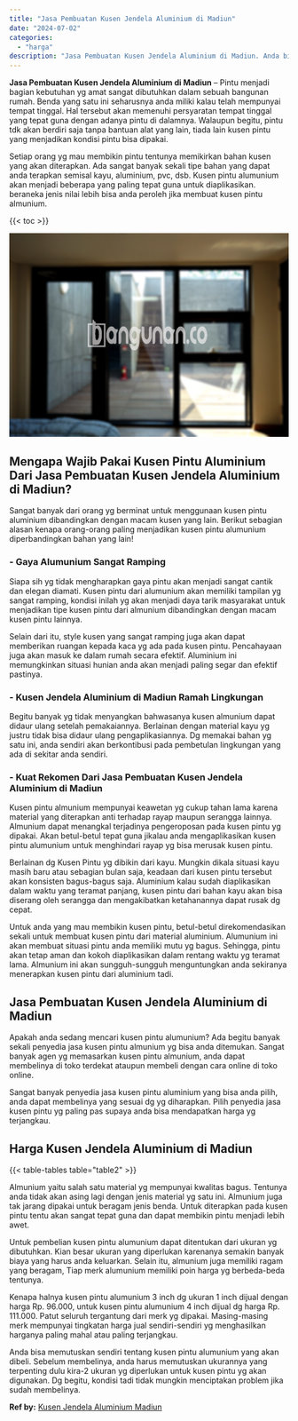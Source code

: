 ```yaml
---
title: "Jasa Pembuatan Kusen Jendela Aluminium di Madiun"
date: "2024-07-02"
categories: 
  - "harga"
description: "Jasa Pembuatan Kusen Jendela Aluminium di Madiun. Anda bisa memutuskan sendiri tentang kusen pintu alumunium yang akan dibeli. Sebelum membelinya, anda harus..."
---
```


**Jasa Pembuatan Kusen Jendela Aluminium di Madiun** – Pintu menjadi bagian kebutuhan yg amat sangat dibutuhkan dalam sebuah bangunan rumah. Benda yang satu ini seharusnya anda miliki kalau telah mempunyai tempat tinggal. Hal tersebut akan memenuhi persyaratan tempat tinggal yang tepat guna dengan adanya pintu di dalamnya. Walaupun begitu, pintu tdk akan berdiri saja tanpa bantuan alat yang lain, tiada lain kusen pintu yang menjadikan kondisi pintu bisa dipakai.

Setiap orang yg mau membikin pintu tentunya memikirkan bahan kusen yang akan diterapkan. Ada sangat banyak sekali tipe bahan yang dapat anda terapkan semisal kayu, aluminium, pvc, dsb. Kusen pintu alumunium akan menjadi beberapa yang paling tepat guna untuk diaplikasikan. beraneka jenis nilai lebih bisa anda peroleh jika membuat kusen pintu almunium.

{{< toc >}}

![Jasa Pembuatan Kusen Jendela Aluminium di Madiun](/images/harga-kusen-jendela-alumunium-31.png)

## Mengapa Wajib Pakai Kusen Pintu Aluminium Dari Jasa Pembuatan Kusen Jendela Aluminium di Madiun?

Sangat banyak dari orang yg berminat untuk menggunaan kusen pintu aluminium dibandingkan dengan macam kusen yang lain. Berikut sebagian alasan kenapa orang-orang paling menjadikan kusen pintu alumunium diperbandingkan bahan yang lain!

### \- Gaya Alumunium Sangat Ramping

Siapa sih yg tidak mengharapkan gaya pintu akan menjadi sangat cantik dan elegan diamati. Kusen pintu dari alumunium akan memiliki tampilan yg sangat ramping, kondisi inilah yg akan menjadi daya tarik masyarakat untuk menjadikan tipe kusen pintu dari almunium dibandingkan dengan macam kusen pintu lainnya.

Selain dari itu, style kusen yang sangat ramping juga akan dapat memberikan ruangan kepada kaca yg ada pada kusen pintu. Pencahayaan juga akan masuk ke dalam rumah secara efektif. Aluminium ini memungkinkan situasi hunian anda akan menjadi paling segar dan efektif pastinya.

### \- Kusen Jendela Aluminium di Madiun Ramah Lingkungan

Begitu banyak yg tidak menyangkan bahwasanya kusen almunium dapat didaur ulang setelah pemakaiannya. Berlainan dengan material kayu yg justru tidak bisa didaur ulang pengaplikasiannya. Dg memakai bahan yg satu ini, anda sendiri akan berkontibusi pada pembetulan lingkungan yang ada di sekitar anda sendiri.

### \- Kuat Rekomen Dari Jasa Pembuatan Kusen Jendela Aluminium di Madiun

Kusen pintu almunium mempunyai keawetan yg cukup tahan lama karena material yang diterapkan anti terhadap rayap maupun serangga lainnya. Almunium dapat menangkal terjadinya pengeroposan pada kusen pintu yg dipakai. Akan betul-betul tepat guna jikalau anda mengaplikasikan kusen pintu alumunium untuk menghindari rayap yg bisa merusak kusen pintu.

Berlainan dg Kusen Pintu yg dibikin dari kayu. Mungkin dikala situasi kayu masih baru atau sebagian bulan saja, keadaan dari kusen pintu tersebut akan konsisten bagus-bagus saja. Aluminium kalau sudah diaplikasikan dalam waktu yang teramat panjang, kusen pintu dari bahan kayu akan bisa diserang oleh serangga dan mengakibatkan ketahanannya dapat rusak dg cepat.

Untuk anda yang mau membikin kusen pintu, betul-betul direkomendasikan sekali untuk membuat kusen pintu dari material aluminium. Alumunium ini akan membuat situasi pintu anda memiliki mutu yg bagus. Sehingga, pintu akan tetap aman dan kokoh diaplikasikan dalam rentang waktu yg teramat lama. Almunium ini akan sungguh-sungguh menguntungkan anda sekiranya menerapkan kusen pintu dari aluminium tadi.

## Jasa Pembuatan Kusen Jendela Aluminium di Madiun

Apakah anda sedang mencari kusen pintu alumunium? Ada begitu banyak sekali penyedia jasa kusen pintu almunium yg bisa anda ditemukan. Sangat banyak agen yg memasarkan kusen pintu almunium, anda dapat membelinya di toko terdekat ataupun membeli dengan cara online di toko online.

Sangat banyak penyedia jasa kusen pintu aluminium yang bisa anda pilih, anda dapat membelinya yang sesuai dg yg diharapkan. Pilih penyedia jasa kusen pintu yg paling pas supaya anda bisa mendapatkan harga yg terjangkau.

## Harga Kusen Jendela Aluminium di Madiun

{{< table-tables table="table2" >}}

Almunium yaitu salah satu material yg mempunyai kwalitas bagus. Tentunya anda tidak akan asing lagi dengan jenis material yg satu ini. Almunium juga tak jarang dipakai untuk beragam jenis benda. Untuk diterapkan pada kusen pintu tentu akan sangat tepat guna dan dapat membikin pintu menjadi lebih awet.

Untuk pembelian kusen pintu alumunium dapat ditentukan dari ukuran yg dibutuhkan. Kian besar ukuran yang diperlukan karenanya semakin banyak biaya yang harus anda keluarkan. Selain itu, almunium juga memiliki ragam yang beragam, Tiap merk alumunium memiliki poin harga yg berbeda-beda tentunya.

Kenapa halnya kusen pintu alumunium 3 inch dg ukuran 1 inch dijual dengan harga Rp. 96.000, untuk kusen pintu alumunium 4 inch dijual dg harga Rp. 111.000. Patut seluruh tergantung dari merk yg dipakai. Masing-masing merk mempunyai tingkatan harga jual sendiri-sendiri yg menghasilkan harganya paling mahal atau paling terjangkau.

Anda bisa memutuskan sendiri tentang kusen pintu alumunium yang akan dibeli. Sebelum membelinya, anda harus memutuskan ukurannya yang terpenting dulu kira-2 ukuran yg diperlukan untuk kusen pintu yg akan digunakan. Dg begitu, kondisi tadi tidak mungkin menciptakan problem jika sudah membelinya.

**Ref by:** [Kusen Jendela Aluminium Madiun](https://id.wikipedia.org/wiki/Kusen)

